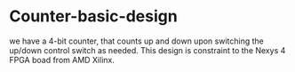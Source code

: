 # Counter-basic-design
we have a 4-bit counter, that counts up and down upon switching the up/down control switch as needed. This design is constraint to the Nexys 4 FPGA boad from  AMD Xilinx.
